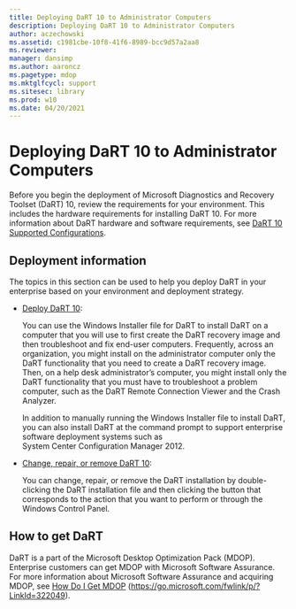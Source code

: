 ```yaml
---
title: Deploying DaRT 10 to Administrator Computers
description: Deploying DaRT 10 to Administrator Computers
author: aczechowski
ms.assetid: c1981cbe-10f8-41f6-8989-bcc9d57a2aa8
ms.reviewer: 
manager: dansimp
ms.author: aaroncz
ms.pagetype: mdop
ms.mktglfcycl: support
ms.sitesec: library
ms.prod: w10
ms.date: 04/20/2021
---
```


# Deploying DaRT 10 to Administrator Computers

Before you begin the deployment of Microsoft Diagnostics and Recovery Toolset (DaRT) 10, review the requirements for your environment. This includes the hardware requirements for installing DaRT 10. For more information about DaRT hardware and software requirements, see [DaRT 10 Supported Configurations](dart-10-supported-configurations.md).

## Deployment information

The topics in this section can be used to help you deploy DaRT in your enterprise based on your environment and deployment strategy.

- [Deploy DaRT 10](how-to-deploy-dart-10.md):

    You can use the Windows Installer file for DaRT to install DaRT on a computer that you will use to first create the DaRT recovery image and then troubleshoot and fix end-user computers. Frequently, across an organization, you might install on the administrator computer only the DaRT functionality that you need to create a DaRT recovery image. Then, on a help desk administrator’s computer, you might install only the DaRT functionality that you must have to troubleshoot a problem computer, such as the DaRT Remote Connection Viewer and the Crash Analyzer.

    In addition to manually running the Windows Installer file to install DaRT, you can also install DaRT at the command prompt to support enterprise software deployment systems such as System Center Configuration Manager 2012.

- [Change, repair, or remove DaRT 10](how-to-change-repair-or-remove-dart-10.md):

    You can change, repair, or remove the DaRT installation by double-clicking the DaRT installation file and then clicking the button that corresponds to the action that you want to perform or through the Windows Control Panel.

## How to get DaRT

DaRT is a part of the Microsoft Desktop Optimization Pack (MDOP). Enterprise customers can get MDOP with Microsoft Software Assurance. For more information about Microsoft Software Assurance and acquiring MDOP, see [How Do I Get MDOP](https://go.microsoft.com/fwlink/p/?LinkId=322049) (https://go.microsoft.com/fwlink/p/?LinkId=322049).
